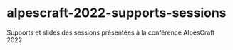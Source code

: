 # alpescraft-2022-supports-sessions
Supports et slides des sessions présentées à la conférence AlpesCraft 2022
